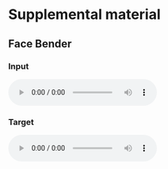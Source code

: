 # Supplemental material

## Face Bender

### Input

<audio controls>
  <source src="{{site.baseurl}}/examples/facebender-rndamp_input.wav" type="audio/ogg">
  <source src="{{site.baseurl}}/examples/facebender-rndamp_input.wav" type="audio/mpeg">
  Your browser does not support the audio tag. 
</audio>

### Target

<audio controls>
  <source src="{{site.baseurl}}/examples/facebender-rndamp_target.wav" type="audio/ogg">
  <source src="{{site.baseurl}}/examples/facebender-rndamp_target.wav" type="audio/mpeg">
  Your browser does not support the audio tag. 
</audio>
